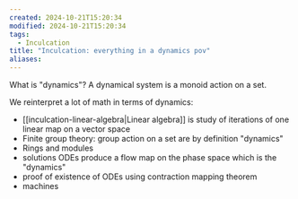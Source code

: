 ```yaml
---
created: 2024-10-21T15:20:34
modified: 2024-10-21T15:20:34
tags:
  - Inculcation
title: "Inculcation: everything in a dynamics pov"
aliases:
---
```


What is "dynamics"? A dynamical system is a monoid action on a set.


We reinterpret a lot of math in terms of dynamics:

- [[inculcation-linear-algebra|Linear algebra]] is study of iterations of one linear map on a vector space
- Finite group theory: group action on a set are by definition "dynamics"
- Rings and modules
- solutions ODEs produce a flow map on the phase space which is the "dynamics"
- proof of existence of ODEs using contraction mapping theorem
- machines